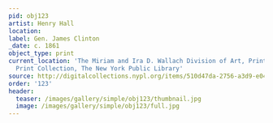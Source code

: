 ```yaml
---
pid: obj123
artist: Henry Hall
location:
label: Gen. James Clinton
_date: c. 1861
object_type: print
current_location: 'The Miriam and Ira D. Wallach Division of Art, Prints and Photographs:
  Print Collection, The New York Public Library'
source: http://digitalcollections.nypl.org/items/510d47da-2756-a3d9-e040-e00a18064a99
order: '123'
header:
  teaser: /images/gallery/simple/obj123/thumbnail.jpg
  image: /images/gallery/simple/obj123/full.jpg
---
```

